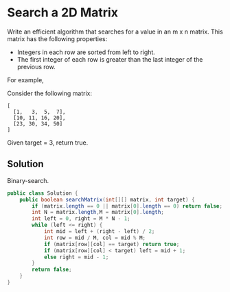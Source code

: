 # Search a 2D Matrix

Write an efficient algorithm that searches for a value in an m x n matrix. This matrix has the following properties:

+ Integers in each row are sorted from left to right.
+ The first integer of each row is greater than the last integer of the previous row.

For example,

Consider the following matrix:

    [
      [1,   3,  5,  7],
      [10, 11, 16, 20],
      [23, 30, 34, 50]
    ]

Given target = 3, return true.

## Solution

Binary-search.

```java
public class Solution {
    public boolean searchMatrix(int[][] matrix, int target) {
        if (matrix.length == 0 || matrix[0].length == 0) return false;
        int N = matrix.length,M = matrix[0].length;
        int left = 0, right = M * N - 1;
        while (left <= right) {
            int mid = left + (right - left) / 2;
            int row = mid / M, col = mid % M;
            if (matrix[row][col] == target) return true;
            if (matrix[row][col] < target) left = mid + 1;
            else right = mid - 1;
        }
        return false;
    }
}
```